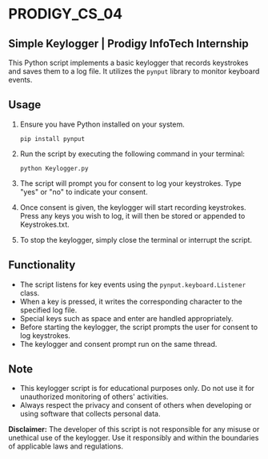 # PRODIGY_CS_04

## Simple Keylogger | Prodigy InfoTech Internship

This Python script implements a basic keylogger that records keystrokes and saves them to a log file. It utilizes the `pynput` library to monitor keyboard events.

## Usage

1. Ensure you have Python installed on your system.
    
    ```
    pip install pynput 
    ```
    
2. Run the script by executing the following command in your terminal:

    ```
    python Keylogger.py
    ```

3. The script will prompt you for consent to log your keystrokes. Type "yes" or "no" to indicate your consent.
4. Once consent is given, the keylogger will start recording keystrokes. Press any keys you wish to log, it will then be stored or appended to Keystrokes.txt.
5. To stop the keylogger, simply close the terminal or interrupt the script.

## Functionality

- The script listens for key events using the `pynput.keyboard.Listener` class.
- When a key is pressed, it writes the corresponding character to the specified log file.
- Special keys such as space and enter are handled appropriately.
- Before starting the keylogger, the script prompts the user for consent to log keystrokes.
- The keylogger and consent prompt run on the same thread.

## Note

- This keylogger script is for educational purposes only. Do not use it for unauthorized monitoring of others' activities.
- Always respect the privacy and consent of others when developing or using software that collects personal data.

**Disclaimer:** The developer of this script is not responsible for any misuse or unethical use of the keylogger. Use it responsibly and within the boundaries of applicable laws and regulations.